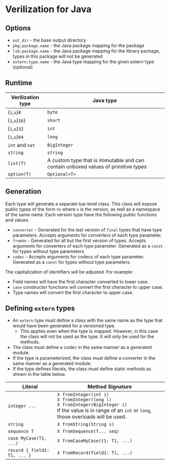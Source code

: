 # Verilization for Java

## Options

 * `out_dir` - the base output directory
 * `pkg:package.name` - the Java package mapping for the package
 * `lib:package.name` - the Java package mapping for the library package, types in this package will not be generated
 * `extern:type.name` - the Java type mapping for the given extern type (optional)


## Runtime

| Verilization type | Java type |
|---|---|
| {`i`,`u`}`8` | `byte` |
| {`i`,`u`}`16`} | `short` |
| {`i`,`u`}`32` | `int` |
| {`i`,`u`}`64` | `long` |
| `int` and `nat` | `BigInteger` |
| `string` | `string` |
| `list(T)` | A custom type that is immutable and can contain unboxed values of primitive types |
| `option(T)` | `Optional<T>` |

## Generation

Each type will generate a separate top-level class.
This class will expose public types of the form `Vn` where `n` is the version, as well as a namespace of the same name.
Each version type have the following public functions and values.

 * `converter` - Generated for the last version of `final` types that have type parameters. Accepts arguments for converters of each type parameter.
 * `fromVn` - Generated for all but the first version of types. Accepts arguments for converters of each type parameter. Generated as a `const` for types without type parameters.
 * `codec` - Accepts arguments for codecs of each type parameter. Generated as a `const` for types without type parameters.

The capitalization of identifiers will be adjusted. For example:

 * Field names will have the first character converted to lower case.
 * `case` constructor functions will convert the first character to upper case.
 * Type names will convert the first character to upper case.

## Defining `extern` types

 * An `extern` type must define a class with the same name as the type that would have been generated for a versioned type.
    * This applies even when the type is mapped. However, in this case the class will not be used as the type. It will only be used for the methods.
 * The class must define a codec in the same manner as a generated module.
 * If the type is parameterized, the class must define a converter in the same manner as a generated module.
 * If the type defines literals, the class must define static methods as shown in the table below.

| Literal | Method Signature |
|---|---|
| `integer ...` | `X fromInteger(int i)` <br /> `X fromInteger(long l)` <br /> `X fromInteger(BigInteger i)` <br /> If the value is in range of an `int` or `long`, those overloads will be used. |
| `string` | `X fromString(String s)` |
| `sequence T` | `X fromSequence(T... seq)` |
| `case MyCase(T1, ...)` | `X fromCaseMyCase(t1: T1, ...)` |
| `record { field1: T1, ... }` | `X fromRecord(field1: T1, ...)` |